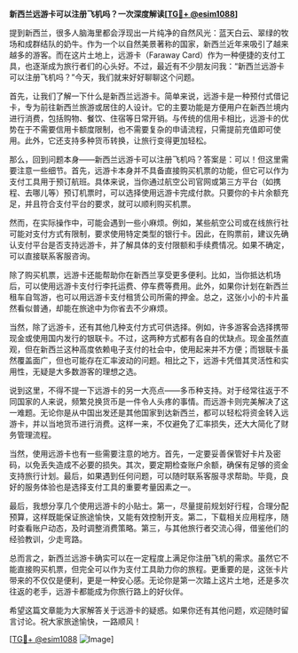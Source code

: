 **新西兰远游卡可以注册飞机吗？一次深度解读[[TG💪+ @esim1088](https://t.me/s/esim1088)]**

提到新西兰，很多人脑海里都会浮现出一片纯净的自然风光：蓝天白云、翠绿的牧场和成群结队的奶牛。作为一个以自然美景著称的国家，新西兰近年来吸引了越来越多的游客。而在这片土地上，远游卡（Faraway Card）作为一种便捷的支付工具，也逐渐成为旅行者们的心头好。不过，最近有不少朋友问我：“新西兰远游卡可以注册飞机吗？”今天，我们就来好好聊聊这个问题。

首先，让我们了解一下什么是新西兰远游卡。简单来说，远游卡是一种预付式借记卡，专为前往新西兰旅游或居住的人设计。它的主要功能是方便用户在新西兰境内进行消费，包括购物、餐饮、住宿等日常开销。与传统的信用卡相比，远游卡的优势在于不需要信用卡额度限制，也不需要复杂的申请流程，只需提前充值即可使用。此外，它还支持多种货币转换，让旅行变得更加轻松。

那么，回到问题本身——新西兰远游卡可以注册飞机吗？答案是：可以！但这里需要注意一些细节。首先，远游卡本身并不具备直接购买机票的功能，但它可以作为支付工具用于预订航班。具体来说，当你通过航空公司官网或第三方平台（如携程、去哪儿等）预订机票时，可以选择使用远游卡完成付款。只要你的卡片余额充足，并且符合支付平台的要求，就可以顺利购买机票。

然而，在实际操作中，可能会遇到一些小麻烦。例如，某些航空公司或在线旅行社可能对支付方式有限制，要求使用特定类型的银行卡。因此，在购票前，建议先确认支付平台是否支持远游卡，并了解具体的支付限额和手续费情况。如果不确定，可以直接联系客服咨询。

除了购买机票，远游卡还能帮助你在新西兰享受更多便利。比如，当你抵达机场后，可以使用远游卡支付行李托运费、停车费等费用。此外，如果你计划在新西兰租车自驾游，也可以用远游卡支付租赁公司所需的押金。总之，这张小小的卡片虽然看似普通，却能在旅途中为你省去不少麻烦。

当然，除了远游卡，还有其他几种支付方式可供选择。例如，许多游客会选择携带现金或使用国内发行的银联卡。不过，这两种方式都有各自的优缺点。现金虽然直观，但在新西兰这种高度依赖电子支付的社会中，使用起来并不方便；而银联卡虽然覆盖面广，但也可能存在汇率波动的问题。相比之下，远游卡凭借其灵活性和实用性，无疑是大多数游客的理想之选。

说到这里，不得不提一下远游卡的另一大亮点——多币种支持。对于经常往返于不同国家的人来说，频繁兑换货币是一件令人头疼的事情。而远游卡则完美解决了这一难题。无论你是从中国出发还是其他国家到达新西兰，都可以轻松将资金转入远游卡，并以当地货币进行消费。这样一来，不仅避免了汇率损失，还大大简化了财务管理流程。

当然，使用远游卡也有一些需要注意的地方。首先，一定要妥善保管好卡片及密码，以免丢失造成不必要的损失。其次，要定期检查账户余额，确保有足够的资金支持旅行计划。最后，如果遇到任何问题，可以随时联系客服寻求帮助。毕竟，良好的服务体验也是选择支付工具的重要考量因素之一。

最后，我想分享几个使用远游卡的小贴士。第一，尽量提前规划好行程，合理分配预算，这样既能保证旅途愉快，又能有效控制开支。第二，下载相关应用程序，随时查看账户动态，及时调整消费策略。第三，与其他旅行者交流心得，借鉴他们的经验教训，少走弯路。

总而言之，新西兰远游卡确实可以在一定程度上满足你注册飞机的需求。虽然它不能直接购买机票，但完全可以作为支付工具助力你的旅程。更重要的是，这张卡片带来的不仅仅是便利，更是一种安心感。无论你是第一次踏上这片土地，还是多次往返的老手，远游卡都能成为你旅行路上的好伙伴。

希望这篇文章能为大家解答关于远游卡的疑惑。如果你还有其他问题，欢迎随时留言讨论。祝大家旅途愉快，一路顺风！

[[TG💪+ @esim1088](https://t.me/s/esim1088) ![Image](https://i.postimg.cc/4NQfJmqS/Snipaste-2025-05-13-00-14-12.png)]